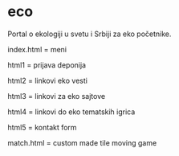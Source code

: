 # eco
Portal o ekologiji u svetu i Srbiji za eko početnike.

index.html = meni

html1 = prijava deponija 

html2 = linkovi eko vesti

html3 = linkovi za eko sajtove

html4 = linkovi do eko tematskih igrica

html5 = kontakt form

match.html = custom made tile moving game
